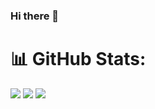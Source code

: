 ### Hi there 👋



# 📊 GitHub Stats:

![](https://github-readme-stats.vercel.app/api?username=vanshb03&theme=dark&hide_border=true&include_all_commits=true&count_private=true)
![](https://github-readme-streak-stats.herokuapp.com/?user=vanshb03&theme=dark&hide_border=true)
![](https://github-readme-stats.vercel.app/api/top-langs/?username=vanshb03&layout=compact&theme=dark&hide_border=true)<br/>
